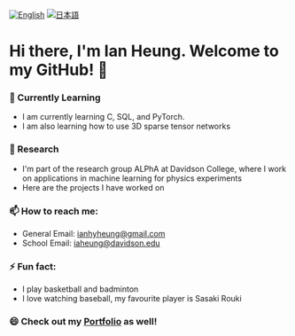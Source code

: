 [![English](https://img.shields.io/badge/lang-en-green.svg)](https://github.com/iaheung)
[![日本語](https://img.shields.io/badge/lang-jp-red.svg)](https://github.com/iaheung/main/README-JP.md)

# Hi there, I'm Ian Heung. Welcome to my GitHub! 👋

### 🌱 Currently Learning 
- I am currently learning C, SQL, and PyTorch.
- I am also learning how to use 3D sparse tensor networks
   
### 🔭 Research
- I'm part of the research group ALPhA at Davidson College, where I work on applications in machine learning for physics experiments
- Here are the projects I have worked on
  
### 📫 How to reach me:
- General Email: [ianhyheung@gmail.com](mailto:ianhyheung@gmail.com)
- School Email: [iaheung@davidson.edu](mailto:iaheung@davidson.edu)

### ⚡ Fun fact:
- I play basketball and badminton
- I love watching baseball, my favourite player is Sasaki Rouki

### 😄 Check out my [Portfolio](https://github.com/iaheung/iaheung/edit/main/README.md) as well!

